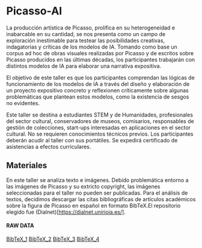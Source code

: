 # Picasso-AI

La producción artística de Picasso, prolífica en su heterogeneidad e inabarcable en su cantidad, se nos presenta como un campo de exploración inestimable para testear las posibilidades creativas, indagatorias y críticas de los modelos de IA. Tomando como base un corpus ad hoc de obras visuales realizadas por Picasso y de escritos sobre Picasso producidos en las últimas décadas, los participantes trabajarán con distintos modelos de IA para elaborar una narrativa expositiva. 

El objetivo de este taller es que los participantes comprendan las lógicas de funcionamiento de los modelos de IA a través del diseño y elaboración de un proyecto expositivo concreto y reflexionen críticamente sobre algunas problemáticas que plantean estos modelos, como la existencia de sesgos no evidentes. 

Este taller se destina a estudiantes STEM y de Humanidades, profesionales del sector cultural, conservadores de museos, comisarios, responsables de gestión de colecciones, start-ups interesadas en aplicaciones en el sector cultural. No se requieren conocimientos técnicos previos. Los participantes deberán acudir al taller con sus portátiles. Se expedirá certificado de asistencias a efectos curriculares.

## Materiales
En este taller se analiza texto e imágenes. Debido problemática entorno a las imágenes de Picasso y su extricto copyright, las imágenes seleccionadas para el taller no pueden ser publicadas.
Para el análisis de textos, decidimos descargar las citas bibliográficas de artículos académicos sobre la figura de Picasso en español en formato BibTeX.El repositorio elegido fue (Dialnet)[https://dialnet.unirioja.es/]. 

#### RAW DATA
[BibTeX_1](https://github.com/BarbaraRomero/Picasso-AI/blob/4fe5df80c4c8eccf77740fbd18e72e362ed9e770/dialnet1.txt)
[BibTeX_2](https://github.com/BarbaraRomero/Picasso-AI/blob/4fe5df80c4c8eccf77740fbd18e72e362ed9e770/dialnet2.txt)
[BibTeX_3](https://github.com/BarbaraRomero/Picasso-AI/blob/4fe5df80c4c8eccf77740fbd18e72e362ed9e770/dialnet3.txt)
[BibTeX_4](https://github.com/BarbaraRomero/Picasso-AI/blob/4fe5df80c4c8eccf77740fbd18e72e362ed9e770/dialnet4.txt)
